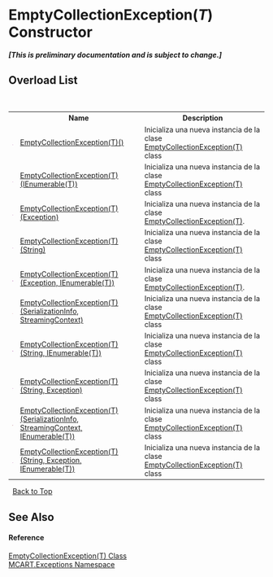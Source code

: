 # EmptyCollectionException(*T*) Constructor 
 _**\[This is preliminary documentation and is subject to change.\]**_


## Overload List
&nbsp;<table><tr><th></th><th>Name</th><th>Description</th></tr><tr><td>![Public method](media/pubmethod.gif "Public method")</td><td><a href="30941137-2bc6-4413-efa4-f47b91c99c66">EmptyCollectionException(T)()</a></td><td>
Inicializa una nueva instancia de la clase <a href="fded69a4-e484-654e-442e-99e835443b2f">EmptyCollectionException(T)</a> class</td></tr><tr><td>![Public method](media/pubmethod.gif "Public method")</td><td><a href="61ef9942-8e0e-92e6-ceb6-e5dca5ff515a">EmptyCollectionException(T)(IEnumerable(T))</a></td><td>
Inicializa una nueva instancia de la clase <a href="fded69a4-e484-654e-442e-99e835443b2f">EmptyCollectionException(T)</a> class</td></tr><tr><td>![Public method](media/pubmethod.gif "Public method")</td><td><a href="f4e4ae80-fcd1-c926-1178-1586f98f0b4d">EmptyCollectionException(T)(Exception)</a></td><td>
Inicializa una nueva instancia de la clase <a href="fded69a4-e484-654e-442e-99e835443b2f">EmptyCollectionException(T)</a>.</td></tr><tr><td>![Public method](media/pubmethod.gif "Public method")</td><td><a href="8f38b4db-c162-de5e-e93c-a6d1fa4bcfd7">EmptyCollectionException(T)(String)</a></td><td>
Inicializa una nueva instancia de la clase <a href="fded69a4-e484-654e-442e-99e835443b2f">EmptyCollectionException(T)</a> class</td></tr><tr><td>![Public method](media/pubmethod.gif "Public method")</td><td><a href="74a50ab1-2169-6788-282f-748fb28f3d92">EmptyCollectionException(T)(Exception, IEnumerable(T))</a></td><td>
Inicializa una nueva instancia de la clase <a href="fded69a4-e484-654e-442e-99e835443b2f">EmptyCollectionException(T)</a>.</td></tr><tr><td>![Protected method](media/protmethod.gif "Protected method")</td><td><a href="52b517ce-7230-3031-ca11-0fbf7d2c3077">EmptyCollectionException(T)(SerializationInfo, StreamingContext)</a></td><td>
Inicializa una nueva instancia de la clase <a href="fded69a4-e484-654e-442e-99e835443b2f">EmptyCollectionException(T)</a> class</td></tr><tr><td>![Public method](media/pubmethod.gif "Public method")</td><td><a href="a150deb7-1bc3-3f05-ade8-39e64634389a">EmptyCollectionException(T)(String, IEnumerable(T))</a></td><td>
Inicializa una nueva instancia de la clase <a href="fded69a4-e484-654e-442e-99e835443b2f">EmptyCollectionException(T)</a> class</td></tr><tr><td>![Public method](media/pubmethod.gif "Public method")</td><td><a href="2b7838db-1a58-c1af-6d5b-8c5e52005496">EmptyCollectionException(T)(String, Exception)</a></td><td>
Inicializa una nueva instancia de la clase <a href="fded69a4-e484-654e-442e-99e835443b2f">EmptyCollectionException(T)</a> class</td></tr><tr><td>![Protected method](media/protmethod.gif "Protected method")</td><td><a href="21a9b0b3-0140-cfc8-2225-a275b464a4fb">EmptyCollectionException(T)(SerializationInfo, StreamingContext, IEnumerable(T))</a></td><td>
Inicializa una nueva instancia de la clase <a href="fded69a4-e484-654e-442e-99e835443b2f">EmptyCollectionException(T)</a> class</td></tr><tr><td>![Public method](media/pubmethod.gif "Public method")</td><td><a href="2e40d5c5-45f0-1fd4-38ef-63be9e1177e9">EmptyCollectionException(T)(String, Exception, IEnumerable(T))</a></td><td>
Inicializa una nueva instancia de la clase <a href="fded69a4-e484-654e-442e-99e835443b2f">EmptyCollectionException(T)</a> class</td></tr></table>&nbsp;
<a href="#emptycollectionexception(*t*)-constructor">Back to Top</a>

## See Also


#### Reference
<a href="fded69a4-e484-654e-442e-99e835443b2f">EmptyCollectionException(T) Class</a><br /><a href="36e6166c-cb29-ee06-1b8a-ebc61fae7b0a">MCART.Exceptions Namespace</a><br />